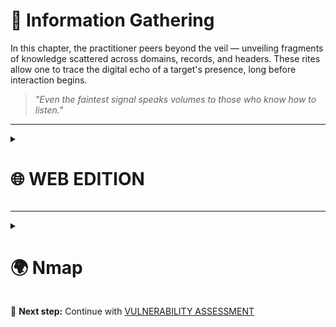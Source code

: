# 🔎 Information Gathering

In this chapter, the practitioner peers beyond the veil — unveiling fragments of knowledge scattered across domains, records, and headers. These rites allow one to trace the digital echo of a target's presence, long before interaction begins.

> *"Even the faintest signal speaks volumes to those who know how to listen."*

---

<details>
  <summary><h1>🌐 WEB EDITION</h1></summary>

Herein lie the rites of web-focused reconnaissance — rituals woven to divine the structures and shadows behind domains, subdomains, and hidden directories. These incantations blend passive observation with active probing to reveal the true anatomy of a target’s digital presence.
> *"In the vast abyss of the web, even the smallest echo may lead to an open gate."*

  ---

  <details>
    <summary><h2>🌍 WHOIS</h2></summary>

  `whois` is a command-line utility that retrieves registration information for domains, such as owner, registrar, and contact details.
  ```bash
  whois <DOMAIN>
  ```
  
  </details>

  ---

  <details>
    <summary><h2>🖧 DNS</h2></summary>

  `dig` is a flexible DNS lookup tool for querying DNS name servers and troubleshooting DNS problems.

  Default A record lookup
  ```bash
  dig <DOMAIN>
  ```

  Just IPs (returns only the IP addresses)
  ```bash
  dig +short <DOMAIN>
  ```

  Mail Servers (queries MX records for mail servers)
  ```bash
  dig <DOMAIN> MX
  ```

  Reverse Lookup to find the associated host name.
  ```bash
  dig -x <IP>
  ```

  </details>

  ---

  <details>
    <summary><h2>🔗 Subdomains</h2></summary>

  **gobuster** is a tool for brute-forcing DNS subdomains using wordlists.
  ```bash
  gobuster dns \
  -d <DOMAIN> \
  -w /usr/share/seclists/Discovery/DNS/subdomains-top1million-5000.txt \
  -t 100 \
  --timeout 5s \
  -i \
  -o gobuster-dns.txt
  ```

  **FFUF** is a fast web fuzzer that can also be used for DNS subdomain enumeration.
  ```bash
  ffuf -w /usr/share/seclists/Discovery/DNS/subdomains-top1million-5000.txt:FUZZ \
   -u http://FUZZ.<DOMAIN>/ \
   -t 50 \
   -timeout 10 \
   -mc all \
   -ac \
   -o ffuf-dns-vhost.json \
   -of json
  ```

  **dnsenum** is a multi-threaded perl script to enumerate DNS information and discover subdomains.
  ```bash
  dnsenum \
  --threads 20 \
  --timeout 5 \
  --noreverse \
  --file /usr/share/seclists/Discovery/DNS/subdomains-top1million-5000.txt \
  --subfile valid-subdomains.txt \
  -o domain-dnsenum.xml \
  <DOMAIN>
  ```

  </details>

  ---

  <details>
    <summary><h2>↔️ DNS Zone Transfers</h2></summary>

  `dig axfr` attempts a DNS zone transfer, which can reveal all DNS records for a domain if misconfigured.
  ```bash
  dig axfr <DOMAIN> @<IP>
  ```
  
  </details>

  ---

  <details>
    <summary><h2>🗄️ VHOSTS</h2></summary>

  `gobuster vhost` is used to brute-force virtual hosts on a target domain, useful for discovering hidden vhosts.
  ```bash
  sudo gobuster vhost -u <DOMAIN> -w /usr/share/seclists/Discovery/DNS/subdomains-top1million-110000.txt -t 50 --append-domain

  ```
  
  </details>

  ---

  <details>
    <summary><h2>🌀 Fingerprinting</h2></summary>

  **Wafw00f** detects and identifies web application firewalls (WAFs) in front of web applications.

  Install
  ```bash
  pip3 install git+https://github.com/EnableSecurity/wafw00f
  ```

  Use
  ```bash
  wafw00f <DOMAIN>
  ```

  **Nikto** is a web server scanner that tests for dangerous files, outdated server software, and other security issues.

  Install
  ```bash
  sudo apt update && sudo apt install -y perl
  git clone https://github.com/sullo/nikto
  cd nikto/program
  chmod +x ./nikto.pl
  ```

  Use
  ```bash
  nikto -h <DOMAIN> -Tuning b
  ```

  </details>

  ---

  <details>
    <summary><h2>🕷️ Crawling / Spidering</h2></summary>

  **Scrapy** is a powerful Python framework for web crawling and scraping.

  Install
  ```bash
  pip3 install scrapy
  ```

  Use
  ```bash
wget -O ReconSpider.zip https://academy.hackthebox.com/storage/modules/144/ReconSpider.v1.2.zip
  unzip ReconSpider.zip
  python3 ReconSpider.py <DOMAIN>
  cat results.json
  ```

</details>

 ---

  <details>
    <summary><h2>🏁 FinalRecon</h2></summary>

  **FinalRecon** is an all-in-one web reconnaissance tool for gathering information about a target domain.

  Install
  ```bash
  git clone https://github.com/thewhiteh4t/FinalRecon.git
  cd FinalRecon
  pip3 install -r requirements.txt
  chmod +x ./finalrecon.py
  ./finalrecon.py --help
  ```

  Use
  ```bash
  ./finalrecon.py --full --url <DOMAIN>
  ```
  
  </details>

---

</details>

---

<details>
<summary><h1>🌍 Nmap</h1></summary>

Network Mapper (Nmap) is an open-source network analysis and security auditing tool written in C, C++, Python, and Lua.

**Install**
```bash
sudo apt install nmap -y
```

**Verify installation**
```bash
nmap --version
```
<details>
<summary><h2>Introduction</h2></summary>

It is used to:

* Audit the security aspects of networks
* Simulate penetration tests
* Check firewall and IDS settings and configurations
* Types of possible connections
* Network mapping
* Response analysis
* Identify open ports
* Vulnerability assessment as well.

It be divided into the following scanning techniques:

* Host discovery
* Port scanning
* Service enumeration and detection
* OS detection
* Scriptable interaction with the target service (Nmap Scripting * Engine)

</details>

<details>
<summary><h2>Host Discovery</h2></summary>

**Scan Network Range**

```bash
sudo nmap 10.129.2.0/24 -sn | grep for | cut -d" " -f5
```

Expected output

```bash
# 10.129.2.4
# 10.129.2.10
# 10.129.2.11
# 10.129.2.18
# 10.129.2.19
# 10.129.2.20
# 10.129.2.28
```

**Scan IP List**

```bash
sudo nmap -sn -iL hosts.lst | grep for | cut -d" " -f5
```

hosts.lst example
```bash
cat hosts.lst

# 10.129.2.4
# 10.129.2.10
# 10.129.2.11
# 10.129.2.18
# 10.129.2.19
# 10.129.2.20
# 10.129.2.28
```


Expected output

```bash
# 10.129.2.18
# 10.129.2.19
# 10.129.2.20
```


</details>

<details>
<summary><h2>Host and Port Scanning</h2></summary>

**Scanning Top 10 TCP Ports**  

```bash
sudo nmap <TARGET IP> --top-ports=10
```

**Trace the Packets**

```bash
sudo nmap <TARGET IP> -p <TARGET PORT> --packet-trace --disable-arp-ping -Pn -n 
```

**Connect Scan**

The Connect scan (also known as a full TCP connect scan) is highly accurate because it completes the three-way TCP handshake, allowing us to determine the exact state of a port (open, closed, or filtered).

```bash
sudo nmap <TARGET IP> -p <TARGET PORT> --packet-trace --disable-arp-ping -Pn -n --reason -sT 
```

**UDP Port Scan**

If the UDP port is open, we only get a response if the application is configured to do so.
If we get an ICMP response with error code 3 (port unreachable), we know that the port is indeed closed.
For all other ICMP responses, the scanned ports are marked as (open|filtered).



```bash
sudo nmap <TARGET IP> -sU -Pn -n --disable-arp-ping --packet-trace -p <TARGET PORT> --reason 
```



</details>

</details>

📘 **Next step:** Continue with [VULNERABILITY ASSESSMENT](./03-vulnerability-assessment.md)

